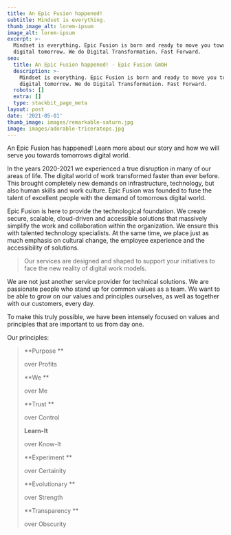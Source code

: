 ```yaml
---
title: An Epic Fusion happened!
subtitle: Mindset is everything.
thumb_image_alt: lorem-ipsum
image_alt: lorem-ipsum
excerpt: >-
  Mindset is everything. Epic Fusion is born and ready to move you towards the
  digital tomorrow. We do Digital Transformation. Fast Forward.
seo:
  title: An Epic Fusion happened! - Epic Fusion GmbH
  description: >-
    Mindset is everything. Epic Fusion is born and ready to move you towards the
    digital tomorrow. We do Digital Transformation. Fast Forward.
  robots: []
  extra: []
  type: stackbit_page_meta
layout: post
date: '2021-05-01'
thumb_image: images/remarkable-saturn.jpg
image: images/adorable-triceratops.jpg
---
```

An Epic Fusion has happened! Learn more about our story and how we will serve you towards tomorrows digital world.

In the years 2020-2021 we experienced a true disruption in many of our areas of life. The digital world of work transformed faster than ever before. This brought completely new demands on infrastructure, technology, but also human skills and work culture. Epic Fusion was founded to fuse the talent of excellent people with the demand of tomorrows digital world.

Epic Fusion is here to provide the technological foundation. We create secure, scalable, cloud-driven and accessible solutions that massively simplify the work and collaboration within the organization. We ensure this with talented technology specialists. At the same time, we place just as much emphasis on cultural change, the employee experience and the accessibility of solutions.

> Our services are designed and shaped to support your initiatives to face the new reality of digital work models. 
>

We are not just another service provider for technical solutions. We are passionate people who stand up for common values as a team. We want to be able to grow on our values and principles ourselves, as well as together with our customers, every day.

To make this truly possible, we have been intensely focused on values and principles that are important to us from day one.

Our principles:

> **Purpose **
>
> over Profits
>
>
> **We **
>
> over Me
>
>
> **Trust **
>
> over Control
>
>
> **Learn-It**
>
>  over Know-It
>
>
> **Experiment **
>
> over Certainity
>
>
> **Evolutionary **
>
> over Strength
>
>
> **Transparency **
>
> over Obscurity
